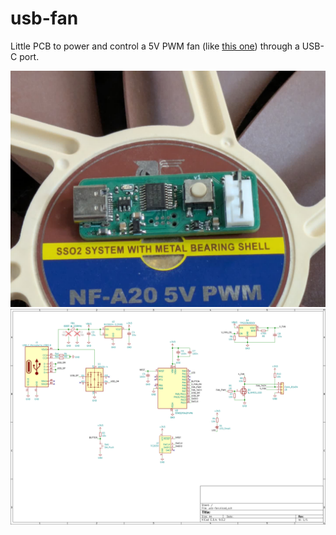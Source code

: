 # usb-fan

Little PCB to power and control a 5V PWM fan (like
[this one](https://noctua.at/de/nf-a20-5v-pwm)) through a USB-C port.

![PCB photo](doc/pcb.jpg)
![schematic](doc/schematic.png)
